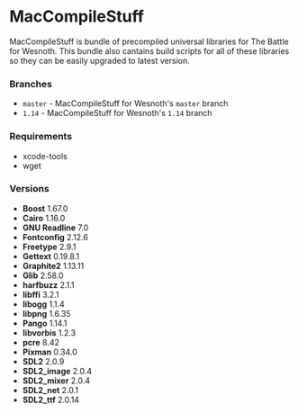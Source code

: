 # MacCompileStuff
MacCompileStuff is bundle of precompiled universal libraries for The Battle for Wesnoth. This bundle also cantains build scripts for all of these libraries so they can be easily upgraded to latest version.

### Branches
* `master` - MacCompileStuff for Wesnoth's `master` branch
* `1.14` - MacCompileStuff for Wesnoth's `1.14` branch

### Requirements
* xcode-tools
* wget

### Versions
* **Boost** 1.67.0
* **Cairo** 1.16.0
* **GNU Readline** 7.0
* **Fontconfig** 2.12.6
* **Freetype** 2.9.1
* **Gettext** 0.19.8.1
* **Graphite2** 1.13.11
* **Glib** 2.58.0
* **harfbuzz** 2.1.1
* **libffi** 3.2.1
* **libogg** 1.1.4
* **libpng** 1.6.35
* **Pango** 1.14.1
* **libvorbis** 1.2.3
* **pcre** 8.42
* **Pixman** 0.34.0
* **SDL2** 2.0.9
* **SDL2_image** 2.0.4
* **SDL2_mixer** 2.0.4
* **SDL2_net** 2.0.1
* **SDL2_ttf** 2.0.14

